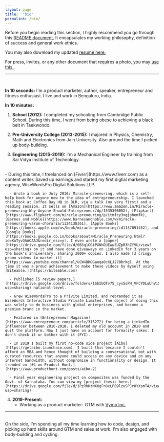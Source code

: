 ```yaml
---
layout: page
title:  "bio"
permalink: /bio/
---
```

Before you begin reading this section, I highly recommend you go through this [README document.](https://www.notion.so/User-Guide-README-doc-to-Working-with-Varun-Choraria-VC-b2184156ac424b40992bff66ae0963a5) It encapsulates my working philosophy, definition of success and general work ethics.

You may also download my updated [resume here.](https://drive.google.com/file/d/1P3k6PUUfqWLJpomtlsHdOINkFdDfnnx1/view?usp=sharing)

For press, invites, or any other document that requires a photo, you may [use this.](https://photos.app.goo.gl/WafK5FLDMj3NTuRv6)
<hr>
<br>

**In 10 seconds:** I'm a product marketer,  author,  speaker, entrepreneur and  fitness enthusiast. I live and work in Bengaluru, India.

**In 10 minutes:**
  1. **School (2012):**
  I completed my schooling from Cambridge Public School. During this time, I went from being obese to achieving a black belt in Taekwondo.

  2. **Pre-University College (2013-2015):**
  I majored in Physics, Chemistry, Math and Electronics from Jain University. Also around the time I picked up body-building.

  3. **Engineering (2015-2019):**
  I'm a Mechanical Engineer by training from Sai Vidya Institute of Technology.
  <br>
      - During this time, I freelanced on [Fiverr](https://www.fiverr.com) as a content writer. Saved up earnings and started my first digtial marketing agency, WiseWordsPro Digital Solutions LLP.

      - Wrote a book in July 2016: Miracle-preneuring, which is a self-help book for anyone new to the idea of entrepreneurship. I launched this book at Coffee Day HQ in BLR, via a talk (my very first) and a reading session. It sells on [Amazon](https://www.amazon.in/Miracle-preneuring-Why-Anyone-Should-Entrepreneur/dp/153530605X), [Flipkart](https://www.flipkart.com/miracle-preneuring/p/itmfcy3xgjphemfk), [Barnes and Noble](https://www.barnesandnoble.com/w/miracle-preneuring-varun-choraria/1124138361), [Apple Books](https://books.apple.com/us/book/miracle-preneuring/id1137891452), and [Google Books](https://books.google.co.in/books/about/Miracle_Preneuring.html?id=KuTyvQAACAAJ&redir_esc=y). I even wrote a [paper](https://drive.google.com/file/d/0B3q1CGiPXNhDUEwwZUZpR3hZYVU/view?usp=sharing) on it and have done giveaways on LinkedIn for 3 years on the book's anniversary, sharing 3000+ copies. I also made [3 cringy promo videos to market it](https://www.youtube.com/channel/UCW4BHOGauqa0cXLJ278brkg). At the time it was a proud achievement to make these videos by myself using [Biteable.](https://biteable.com)

      - Published [5 review papers,](https://drive.google.com/drive/folders/1SbIbQTv75_cyxSsPH_VFCYDLuUhViS3G?usp=sharing) national-level.

      - Grew WiseWordsPro to a Privite Limited, and rebranded it as WiseWords Interactive Studio Private Limited. The object of doing this was solely to do business with global enterprises, and become a premium brand in the market.

      - Featured in [Entrepreneur Magazine](https://www.entrepreneur.com/article/315272) for being a LinkedIn influencer between 2016-2018. I deleted my old account in 2020 and quit the platform. Now I just have an account for formality sakes. I don't check it or bother with it (FYI).

      - In 2019 I built my first no-code side project [Aibo](https://getaibo.launchaco.com). I built this because I couldn't afford an MBA and hence thought of building a conversational bot with curated resources that anyone could access on any device and on any internet bandwidth, without compromise in functionality or design. It trended on [#4 on Product Hunt.](https://www.producthunt.com/posts/aibo-2)

      - Final year engineering project on composites was funded by the Govt. of Karnataka. You can view my [project thesis here.](https://drive.google.com/file/d/1PzRhHtNXOgFnOxLP09lzuSPJr0YXsmT4/view?usp=sharing)

  4. **2019-Present:**
      - Working as a product marketer- GTM with [Vymo Inc.](https://getvymo.com)

<hr>
<br>
On the side, I'm spending all my time learning how to code, design, and picking up hard skills around GTM and sales at work. I'm also engaged with body-building and cycling.
